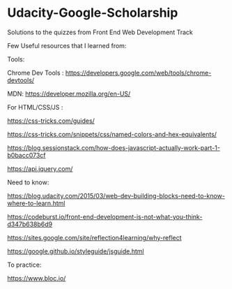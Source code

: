 # Udacity-Google-Scholarship
Solutions to the quizzes from Front End Web Development Track

Few Useful resources that I learned from:

Tools:

Chrome Dev Tools : https://developers.google.com/web/tools/chrome-devtools/

MDN: https://developer.mozilla.org/en-US/


For HTML/CSS/JS :

https://css-tricks.com/guides/

https://css-tricks.com/snippets/css/named-colors-and-hex-equivalents/

https://blog.sessionstack.com/how-does-javascript-actually-work-part-1-b0bacc073cf

https://api.jquery.com/


Need to know:

https://blog.udacity.com/2015/03/web-dev-building-blocks-need-to-know-where-to-learn.html

https://codeburst.io/front-end-development-is-not-what-you-think-d347b638b6d9

https://sites.google.com/site/reflection4learning/why-reflect

https://google.github.io/styleguide/jsguide.html


To practice:

https://www.bloc.io/
